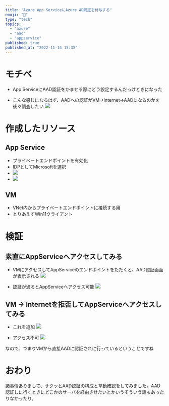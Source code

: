 ```yaml
---
title: "Azure App ServiceにAzure AD認証を付与する"
emoji: "🔐"
type: "tech"
topics:
  - "azure"
  - "aad"
  - "appservice"
published: true
published_at: "2022-11-14 15:38"
---
```


# モチベ
- App ServiceにAAD認証をかませる際にどう設定するんだっけときになった

- こんな感じになるはず、AADへの認証がVM->Internet->AADになるのかを後々調査したい
![](https://storage.googleapis.com/zenn-user-upload/2dcd31efe371-20221114.png)

# 作成したリソース
## App Service
- プライベートエンドポイントを有効化
- IDPとしてMicrosoftを選択
- ![](https://storage.googleapis.com/zenn-user-upload/756e62cac090-20221114.png)
- ![](https://storage.googleapis.com/zenn-user-upload/853b8b8f6841-20221114.png)

## VM
- VNet内からプライベートエンドポイントに接続する用
- とりあえずWin11クライアント

# 検証
## 素直にAppServiceへアクセスしてみる
- VMにアクセスしてAppServiceのエンドポイントをたたくと、AAD認証画面が表示される
![](https://storage.googleapis.com/zenn-user-upload/c3f6c821ae46-20221114.png)

- 認証が通るとAppServiceへアクセス可能
![](https://storage.googleapis.com/zenn-user-upload/42c15e24b772-20221114.png)

## VM → Internetを拒否してAppServiceへアクセスしてみる
- これを追加
![](https://storage.googleapis.com/zenn-user-upload/9c0516c07781-20221114.png)

- アクセス不可
![](https://storage.googleapis.com/zenn-user-upload/04f19458fd85-20221114.png)

なので、つまりVMから直接AADに認証されに行っているということですね

# おわり
諸事情ありまして、サクッとAAD認証の構成と挙動確認をしてみました。AAD認証しに行くときにどこかのサーバを経由させたいとかいうそういう話もあったりなかったり。